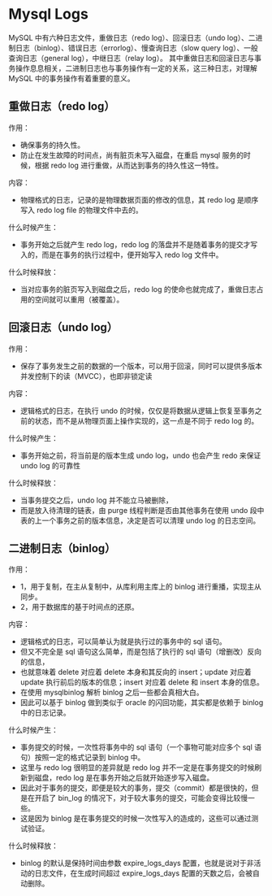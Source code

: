 # Mysql Logs

MySQL 中有六种日志文件，重做日志（redo log）、回滚日志（undo log）、二进制日志（binlog）、错误日志（errorlog）、慢查询日志（slow query log）、一般查询日志（general log），中继日志（relay log）。
其中重做日志和回滚日志与事务操作息息相关，二进制日志也与事务操作有一定的关系，这三种日志，对理解 MySQL 中的事务操作有着重要的意义。

## 重做日志（redo log）

作用：

- 确保事务的持久性。
- 防止在发生故障的时间点，尚有脏页未写入磁盘，在重启 mysql 服务的时候，根据 redo log 进行重做，从而达到事务的持久性这一特性。

内容：

- 物理格式的日志，记录的是物理数据页面的修改的信息，其 redo log 是顺序写入 redo log file 的物理文件中去的。

什么时候产生：

- 事务开始之后就产生 redo log，redo log 的落盘并不是随着事务的提交才写入的，而是在事务的执行过程中，便开始写入 redo log 文件中。

什么时候释放：

- 当对应事务的脏页写入到磁盘之后，redo log 的使命也就完成了，重做日志占用的空间就可以重用（被覆盖）。

## 回滚日志（undo log）

作用：

- 保存了事务发生之前的数据的一个版本，可以用于回滚，同时可以提供多版本并发控制下的读（MVCC），也即非锁定读

内容：

- 逻辑格式的日志，在执行 undo 的时候，仅仅是将数据从逻辑上恢复至事务之前的状态，而不是从物理页面上操作实现的，这一点是不同于 redo log 的。

什么时候产生：

- 事务开始之前，将当前是的版本生成 undo log，undo 也会产生 redo 来保证 undo log 的可靠性

什么时候释放：

- 当事务提交之后，undo log 并不能立马被删除，
- 而是放入待清理的链表，由 purge 线程判断是否由其他事务在使用 undo 段中表的上一个事务之前的版本信息，决定是否可以清理 undo log 的日志空间。

## 二进制日志（binlog）

作用：

- 1，用于复制，在主从复制中，从库利用主库上的 binlog 进行重播，实现主从同步。
- 2，用于数据库的基于时间点的还原。

内容：

- 逻辑格式的日志，可以简单认为就是执行过的事务中的 sql 语句。
- 但又不完全是 sql 语句这么简单，而是包括了执行的 sql 语句（增删改）反向的信息，
- 也就意味着 delete 对应着 delete 本身和其反向的 insert；update 对应着 update 执行前后的版本的信息；insert 对应着 delete 和 insert 本身的信息。
- 在使用 mysqlbinlog 解析 binlog 之后一些都会真相大白。
- 因此可以基于 binlog 做到类似于 oracle 的闪回功能，其实都是依赖于 binlog 中的日志记录。

什么时候产生：

- 事务提交的时候，一次性将事务中的 sql 语句（一个事物可能对应多个 sql 语句）按照一定的格式记录到 binlog 中。
- 这里与 redo log 很明显的差异就是 redo log 并不一定是在事务提交的时候刷新到磁盘，redo log 是在事务开始之后就开始逐步写入磁盘。
- 因此对于事务的提交，即便是较大的事务，提交（commit）都是很快的，但是在开启了 bin_log 的情况下，对于较大事务的提交，可能会变得比较慢一些。
- 这是因为 binlog 是在事务提交的时候一次性写入的造成的，这些可以通过测试验证。

什么时候释放：

- binlog 的默认是保持时间由参数 expire_logs_days 配置，也就是说对于非活动的日志文件，在生成时间超过 expire_logs_days 配置的天数之后，会被自动删除。
